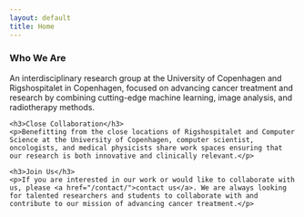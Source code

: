 ```yaml
---
layout: default
title: Home
---
```


<section id="home">
    <h3>Who We Are</h3>
    <p>An interdisciplinary research group at the University of Copenhagen and Rigshospitalet in Copenhagen, focused on advancing cancer treatment and research by combining cutting-edge machine learning, image analysis, and radiotherapy methods.</p>

    <h3>Close Collaboration</h3>
    <p>Benefitting from the close locations of Rigshospitalet and Computer Science at the University of Copenhagen, computer scientist, oncologists, and medical physicists share work spaces ensuring that our research is both innovative and clinically relevant.</p>

    <h3>Join Us</h3>
    <p>If you are interested in our work or would like to collaborate with us, please <a href="/contact/">contact us</a>. We are always looking for talented researchers and students to collaborate with and contribute to our mission of advancing cancer treatment.</p>
</section>
